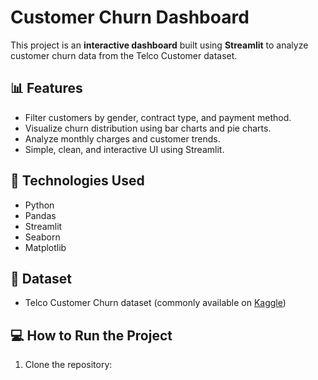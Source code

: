 # Customer Churn Dashboard

This project is an **interactive dashboard** built using **Streamlit** to analyze customer churn data from the Telco Customer dataset.

## 📊 Features
- Filter customers by gender, contract type, and payment method.
- Visualize churn distribution using bar charts and pie charts.
- Analyze monthly charges and customer trends.
- Simple, clean, and interactive UI using Streamlit.

## 🚀 Technologies Used
- Python
- Pandas
- Streamlit
- Seaborn
- Matplotlib

## 📂 Dataset
- Telco Customer Churn dataset (commonly available on [Kaggle](https://www.kaggle.com/blastchar/telco-customer-churn))

## 💻 How to Run the Project
1. Clone the repository:
